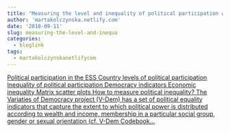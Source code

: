 ```yaml
---
title: "Measuring the level and inequality of political participation with survey data"
author: 'martakolczynska.netlify.com'
date: '2018-09-11'
slug: measuring-the-level-and-inequa
categories:
  - bloglink
tags:
  - martakolczynskanetlifycom
---
```


[Political participation in the ESS Country levels of political participation Inequality of political participation Democracy indicators Economic inequality Matrix scatter plots How to measure political inequality? The Variaties of Democracy project (V-Dem) has a set of political equality indicators that capture the extent to which political power is distributed according to wealth and income, membership in a particular social group, gender or sexual orientation (cf. V-Dem Codebook...<click to read more>](https://martakolczynska.com/post/participation-inequality-ess/)

